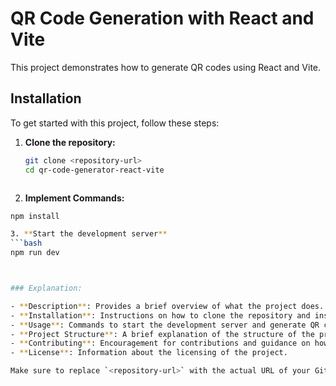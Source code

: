 # QR Code Generation with React and Vite

This project demonstrates how to generate QR codes using React and Vite.

## Installation

To get started with this project, follow these steps:

1. **Clone the repository:**

   ```bash
   git clone <repository-url>
   cd qr-code-generator-react-vite



2. **Implement Commands:**

  ```bash
  npm install

3. **Start the development server**
```bash
  npm run dev



### Explanation:

- **Description**: Provides a brief overview of what the project does.
- **Installation**: Instructions on how to clone the repository and install dependencies using npm or yarn.
- **Usage**: Commands to start the development server and generate QR codes.
- **Project Structure**: A brief explanation of the structure of the project directory.
- **Contributing**: Encouragement for contributions and guidance on how to contribute.
- **License**: Information about the licensing of the project.

Make sure to replace `<repository-url>` with the actual URL of your Git repository where the project is hosted. This README.md file serves as a helpful guide for anyone wanting to use or contribute to your QR code generation project using React with Vite.


